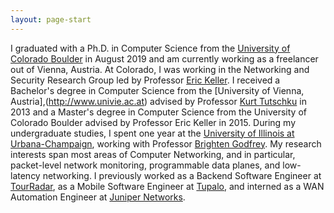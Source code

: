 ```yaml
---
layout: page-start
---
```


I graduated with a Ph.D. in Computer Science from the [University of Colorado Boulder](http://www.colorado.edu) in August 2019 and am currently working as a freelancer out of Vienna, Austria. At Colorado, I was working in the Networking and Security Research Group led by Professor [Eric Keller](https://eric-keller.github.io/). I received a Bachelor's degree in Computer Science from the [University of Vienna, Austria],(http://www.univie.ac.at) advised by Professor [Kurt Tutschku](https://scholar.google.com/citations?user=aXFXhGsAAAAJ&hl=en) in 2013 and a Master's degree in Computer Science from the University of Colorado Boulder advised by Professor Eric Keller in 2015. During my undergraduate studies, I spent one year at the [University of Illinois at Urbana-Champaign](http://www.illinois.edu), working with Professor [Brighten Godfrey](http://pbg.cs.illinois.edu). My research interests span most areas of Computer Networking, and in particular, packet-level network monitoring, programmable data planes, and low-latency networking. I previously worked as a Backend Software Engineer at [TourRadar](http://www.tourradar.com), as a Mobile Software Engineer at [Tupalo](http://www.tupalo.com), and interned as a WAN Automation Engineer at [Juniper Networks](http://www.juniper.net).
